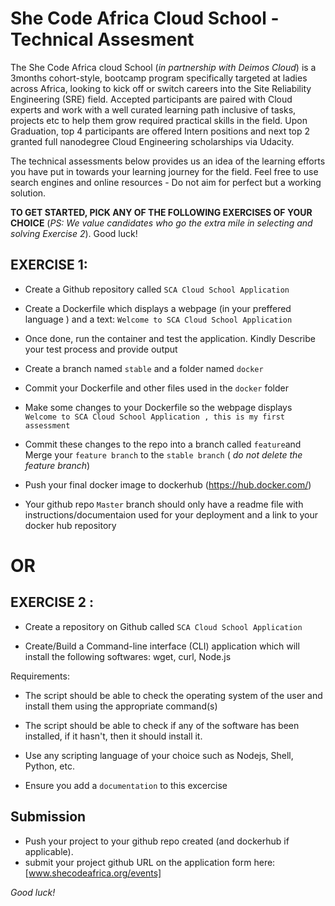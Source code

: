 # She Code Africa Cloud School -  Technical Assesment

The She Code Africa cloud School (_in partnership with Deimos Cloud_) is a 3months cohort-style, bootcamp program specifically targeted at ladies across Africa, looking to kick off or switch careers into the Site Reliability Engineering (SRE) field. Accepted participants are paired with Cloud experts and work with a well curated learning path inclusive of tasks, projects etc to help them grow required practical skills in the field. Upon Graduation, top 4 participants are offered Intern positions and next top 2 granted full nanodegree Cloud Engineering scholarships via Udacity.

The technical assessments below provides us an idea of the learning efforts you have put in towards your learning journey for the field. Feel free to use search engines and online resources - Do not aim for perfect but a working solution.

**TO GET STARTED, PICK ANY OF THE FOLLOWING EXERCISES OF YOUR CHOICE** 
(_PS: We value candidates who go the extra mile in selecting and solving Exercise 2_). Good luck!


## EXERCISE 1:

- Create a Github repository called `SCA Cloud School Application`
  
- Create a Dockerfile which displays a webpage (in your preffered language ) and a text: ``Welcome to SCA Cloud School Application``

- Once done, run the container and test the application. Kindly Describe your test process and provide output

- Create a branch named ``stable`` and a folder named ``docker``

- Commit your Dockerfile and other files used in the ``docker`` folder

- Make some changes to your Dockerfile so the webpage displays ``Welcome to SCA Cloud School Application , this is my first assessment``

- Commit these changes to the repo into a branch called ``feature``and Merge your ``feature branch`` to the ``stable branch`` ( _do not delete the feature branch_)

- Push your final docker image to dockerhub (https://hub.docker.com/)

- Your github repo ``Master`` branch should only have a readme file with instructions/documentaion used for your deployment and a link to your docker hub repository


# OR


## EXERCISE 2 :

- Create a repository on Github called ``SCA Cloud School Application``

- Create/Build a Command-line interface (CLI) application which will install the following softwares: wget, curl, Node.js

Requirements:

- The script should be able to check the operating system of the user and install them using the appropriate command(s)

- The script should be able to check if any of the software has been installed, if it hasn't, then it should install it.

- Use any scripting language of your choice such as Nodejs, Shell, Python, etc.

- Ensure you add a `documentation` to this excercise


## Submission
- Push your project to your github repo created (and dockerhub if applicable).
- submit your project github URL on the application form here: [www.shecodeafrica.org/events]

*Good luck!*
